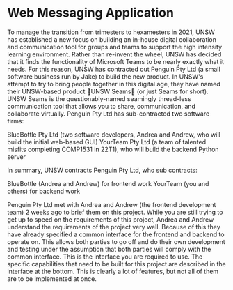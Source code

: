 # Web Messaging Application

To manage the transition from trimesters to hexamesters in 2021, UNSW has established a new focus on building an in-house digital collaboration and communication tool for groups and teams to support the high intensity learning environment.
Rather than re-invent the wheel, UNSW has decided that it finds the functionality of Microsoft Teams to be nearly exactly what it needs. For this reason, UNSW has contracted out Penguin Pty Ltd (a small software business run by Jake) to build the new product. In UNSW's attempt to try to bring people together in this digital age, they have named their UNSW-based product 🧵UNSW Seams🧶 (or just Seams for short). UNSW Seams is the questionably-named seamingly thread-less communication tool that allows you to share, communication, and collaborate virtually.
Penguin Pty Ltd has sub-contracted two software firms:

BlueBottle Pty Ltd (two software developers, Andrea and Andrew, who will build the initial web-based GUI)
YourTeam Pty Ltd (a team of talented misfits completing COMP1531 in 22T1), who will build the backend Python server

In summary, UNSW contracts Penguin Pty Ltd, who sub contracts:

BlueBottle (Andrea and Andrew) for frontend work
YourTeam (you and others) for backend work

Penguin Pty Ltd met with Andrea and Andrew (the frontend development team) 2 weeks ago to brief them on this project. While you are still trying to get up to speed on the requirements of this project, Andrea and Andrew understand the requirements of the project very well.
Because of this they have already specified a common interface for the frontend and backend to operate on. This allows both parties to go off and do their own development and testing under the assumption that both parties will comply with the common interface. This is the interface you are required to use.
The specific capabilities that need to be built for this project are described in the interface at the bottom. This is clearly a lot of features, but not all of them are to be implemented at once.
